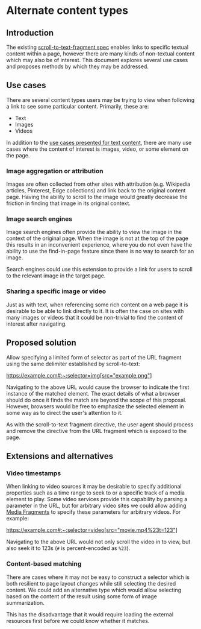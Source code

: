 # Alternate content types

## Introduction

The existing [scroll-to-text-fragment
spec](https://wicg.github.io/scroll-to-text-fragment/) enables links to
specific textual content within a page, however there are many kinds of
non-textual content which may also be of interest. This document explores
several use cases and proposes methods by which they may be addressed.

## Use cases

There are several content types users may be trying to view when following a
link to see some particular content. Primarily, these are:

* Text
* Images
* Videos

In addition to the [use cases presented for text
content](README.md#motivating-use-cases), there are many use cases where the
content of interest is images, video, or some element on the page.

### Image aggregation or attribution

Images are often collected from other sites with attribution (e.g. Wikipedia
articles, Pinterest, Edge collections) and link back to the original content
page. Having the ability to scroll to the image would greatly decrease the
friction in finding that image in its original context.

### Image search engines

Image search engines often provide the ability to view the image in the context
of the original page. When the image is not at the top of the page this results
in an inconvenient experience, where you do not even have the ability to use the
find-in-page feature since there is no way to search for an image.

Search engines could use this extension to provide a link for users to scroll to
the relevant image in the target page.

### Sharing a specific image or video

Just as with text, when referencing some rich content on a web page it is
desirable to be able to link directly to it. It is often the case on sites with
many images or videos that it could be non-trivial to find the content of
interest after navigating.

## Proposed solution

Allow specifying a limited form of selector as part of the URL fragment using
the same delimiter established by scroll-to-text:

https://example.com#:~:selector=img[src="example.png"]

Navigating to the above URL would cause the browser to indicate the first
instance of the matched element. The exact details of what a browser should do
once it finds the match are beyond the scope of this proposal. However, browsers
would be free to emphasize the selected element in some way as to direct the
user's attention to it.

As with the scroll-to-text fragment directive, the user agent should process and
remove the directive from the URL fragment which is exposed to the page.

## Extensions and alternatives

### Video timestamps

When linking to video sources it may be desirable to specify additional
properties such as a time range to seek to or a specific track of a media
element to play. Some video services provide this capability by parsing a
parameter in the URL, but for arbitrary video sites we could allow adding [Media
Fragments](https://www.w3.org/TR/media-frags/#media-fragment-syntax) to specify
these parameters for arbitrary videos. For example:

https://example.com#:~:selector=video[src="movie.mp4%23t=123"]

Navigating to the above URL would not only scroll the video in to view, but also
seek it to 123s (`#` is percent-encoded as `%23`).

### Content-based matching

There are cases where it may not be easy to construct a selector which is both
resilient to page layout changes while still selecting the desired content. We
could add an alternative type which would allow selecting based on the content
of the result using some form of image summarization.

This has the disadvantage that it would require loading the external resources
first before we could know whether it matches.
